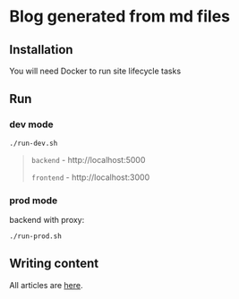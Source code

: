 # Blog generated from md files

## Installation
You will need Docker to run site lifecycle tasks

## Run

### dev mode
```shell script
./run-dev.sh
```

> `backend` - http://localhost:5000 
>
> `frontend` - http://localhost:3000


### prod mode
backend with proxy:
```shell script
./run-prod.sh
```

## Writing content
All articles are [here](backend/data/articles).
